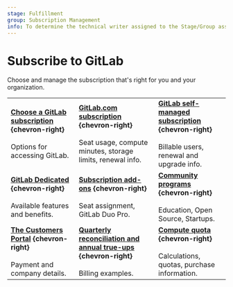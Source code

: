 ```yaml
---
stage: Fulfillment
group: Subscription Management
info: To determine the technical writer assigned to the Stage/Group associated with this page, see https://handbook.gitlab.com/handbook/product/ux/technical-writing/#assignments
---
```


# Subscribe to GitLab

Choose and manage the subscription that's right for you and your organization.

|  |  |  |
|--|--|--|
| [**Choose a GitLab subscription**](choosing_subscription.md) **{chevron-right}**<br><br> Options for accessing GitLab. |  [**GitLab.com subscription**](gitlab_com/index.md) **{chevron-right}**<br><br> Seat usage, compute minutes, storage limits, renewal info. | [**GitLab self-managed subscription**](self_managed/index.md) **{chevron-right}**<br><br> Billable users, renewal and upgrade info. |
| [**GitLab Dedicated**](gitlab_dedicated/index.md) **{chevron-right}**<br><br> Available features and benefits. | [**Subscription add-ons**](subscription-add-ons.md) **{chevron-right}**<br><br> Seat assignment, GitLab Duo Pro. | [**Community programs**](community_programs.md) **{chevron-right}**<br><br> Education, Open Source, Startups. |
| [**The Customers Portal**](customers_portal.md) **{chevron-right}**<br><br> Payment and company details. | [**Quarterly reconciliation and annual true-ups**](quarterly_reconciliation.md) **{chevron-right}**<br><br> Billing examples. | [**Compute quota**](../ci/pipelines/compute_minutes.md) **{chevron-right}**<br><br> Calculations, quotas, purchase information. |
